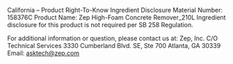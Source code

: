  
 
 
California – Product Right-To-Know Ingredient Disclosure 
Material Number: 158376C 
Product Name: Zep High-Foam Concrete Remover_210L 
Ingredient disclosure for this product is not required per SB 258 Regulation. 
 
For additional information or question, please contact us at: 
Zep, Inc. 
C/O Technical Services 
3330 Cumberland Blvd. SE, Ste 700 
Atlanta, GA 30339 
Email: asktech@zep.com 
 
 
 
 

